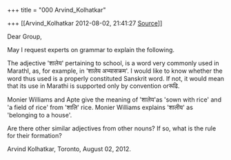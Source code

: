 +++
title = "000 Arvind_Kolhatkar"

+++
[[Arvind_Kolhatkar	2012-08-02, 21:41:27 [Source](https://groups.google.com/g/samskrita/c/vpasMm8UByY)]]



Dear Group,

  

May I request experts on grammar to explain the following.  

  

The adjective 'शालेय' pertaining to school, is a word very commonly used in MarathI, as, for example, in 'शालेय अभ्यासक्रम'. I would like to know whether the word thus used is a properly constituted Sanskrit word.
If not, it would mean that its use in Marathi is supported only by convention orरूढि.

  

Monier Williams and Apte give the meaning of 'शालेय'as 'sown with rice' and 'a field of rice' from 'शालि' rice. Monier Williams explains 'शालीय' as 'belonging to a house'.

  

Are there other similar adjectives from other nouns? If so, what is the rule for their formation?

  

Arvind Kolhatkar, Toronto, August 02, 2012.

